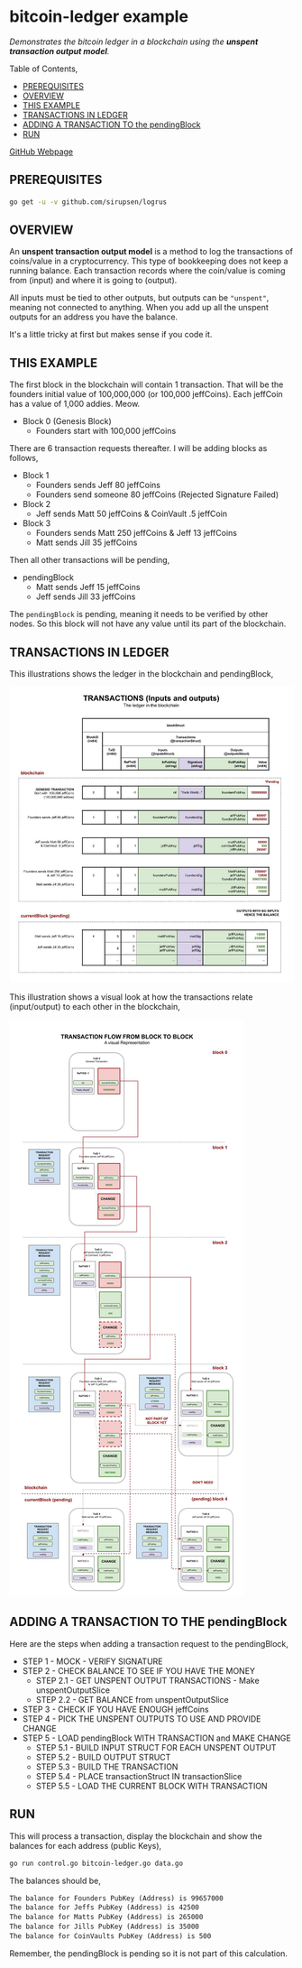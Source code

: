 # bitcoin-ledger example

_Demonstrates the bitcoin ledger in a blockchain using the
**unspent transaction output model**._

Table of Contents,

* [PREREQUISITES](https://github.com/JeffDeCola/my-go-examples/tree/master/blockchain/bitcoin-ledger#prerequisites)
* [OVERVIEW](https://github.com/JeffDeCola/my-go-examples/tree/master/blockchain/bitcoin-ledger#overview)
* [THIS EXAMPLE](https://github.com/JeffDeCola/my-go-examples/tree/master/blockchain/bitcoin-ledger#this-example)
* [TRANSACTIONS IN LEDGER](https://github.com/JeffDeCola/my-go-examples/tree/master/blockchain/bitcoin-ledger#transactions-in-ledger)
* [ADDING A TRANSACTION TO the pendingBlock](https://github.com/JeffDeCola/my-go-examples/tree/master/blockchain/bitcoin-ledger#adding-a-transaction-to-the-pendingblock)
* [RUN](https://github.com/JeffDeCola/my-go-examples/tree/master/blockchain/bitcoin-ledger#run)

[GitHub Webpage](https://jeffdecola.github.io/my-go-examples/)

## PREREQUISITES

```bash
go get -u -v github.com/sirupsen/logrus
```

## OVERVIEW

An **unspent transaction output model** is a method to log the transactions
of coins/value in a cryptocurrency. This type of bookkeeping does not keep a
running balance. Each transaction records where the coin/value
is coming from (input) and where it is going to (output).

All inputs must be tied to other outputs, but outputs can be `"unspent"`, meaning
not connected to anything.  When you add up all the unspent outputs for an address
you have the balance.

It's a little tricky at first but makes sense if you code it.

## THIS EXAMPLE

The first block in the blockchain will contain 1 transaction.  That will be the
founders initial value of 100,000,000 (or 100,000 jeffCoins). Each jeffCoin
has a value of 1,000 addies. Meow.

* Block 0 (Genesis Block)
  * Founders start with  100,000 jeffCoins

There are 6 transaction requests thereafter. I will be adding
blocks as follows,

* Block 1
  * Founders sends Jeff 80 jeffCoins
  * Founders send someone 80 jeffCoins (Rejected Signature Failed)
* Block 2  
  * Jeff sends Matt 50 jeffCoins & CoinVault .5 jeffCoin
* Block 3  
  * Founders sends Matt 250 jeffCoins & Jeff 13 jeffCoins
  * Matt sends Jill 35 jeffCoins

Then all other transactions will be pending,

* pendingBlock
  * Matt sends Jeff 15 jeffCoins
  * Jeff sends Jill 33 jeffCoins

The `pendingBlock` is pending, meaning it needs to be verified by other nodes.
So this block will not have any value until its part of the blockchain.

## TRANSACTIONS IN LEDGER

This illustrations shows the ledger in the blockchain and pendingBlock,

![IMAGE - bitcoin-transactions-inputs-and-outputs - IMAGE](../../docs/pics/bitcoin-transactions-inputs-and-outputs.jpg)

This illustration shows a visual look at how the transactions relate
(input/output) to each other in the blockchain,

![IMAGE - bitcoin-transaction-flow-from-block-to-block - IMAGE](../../docs/pics/bitcoin-transaction-flow-from-block-to-block.jpg)

## ADDING A TRANSACTION TO THE pendingBlock

Here are the steps when adding a transaction request to the pendingBlock,

* STEP 1 - MOCK - VERIFY SIGNATURE
* STEP 2 - CHECK BALANCE TO SEE IF YOU HAVE THE MONEY
  * STEP 2.1 - GET UNSPENT OUTPUT TRANSACTIONS  - Make unspentOutputSlice
  * STEP 2.2 - GET BALANCE from unspentOutputSlice
* STEP 3 - CHECK IF YOU HAVE ENOUGH jeffCoins
* STEP 4 - PICK THE UNSPENT OUTPUTS TO USE AND PROVIDE CHANGE
* STEP 5 - LOAD pendingBlock WITH TRANSACTION and MAKE CHANGE
  * STEP 5.1 - BUILD INPUT STRUCT FOR EACH UNSPENT OUTPUT
  * STEP 5.2 - BUILD OUTPUT STRUCT
  * STEP 5.3 - BUILD THE TRANSACTION
  * STEP 5.4 - PLACE transactionStruct IN transactionSlice
  * STEP 5.5 - LOAD THE CURRENT BLOCK WITH TRANSACTION

## RUN

This will process a transaction, display the blockchain and show the
balances for each address (public Keys),

```bash
go run control.go bitcoin-ledger.go data.go
```

The balances should be,

```txt
The balance for Founders PubKey (Address) is 99657000
The balance for Jeffs PubKey (Address) is 42500
The balance for Matts PubKey (Address) is 265000
The balance for Jills PubKey (Address) is 35000
The balance for CoinVaults PubKey (Address) is 500
```

Remember, the pendingBlock is pending so it is not part
of this calculation.
